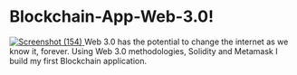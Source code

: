 # Blockchain-App-Web-3.0!
[
![Screenshot (154)](https://user-images.githubusercontent.com/93751818/219559627-8107d57d-9a7d-4d3f-b1d9-5b94fabd08d6.png)
](url)
Web 3.0 has the potential to change the internet as we know it, forever. Using Web 3.0 methodologies, Solidity and Metamask I build my first Blockchain application.
